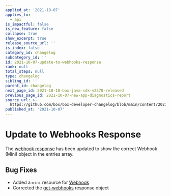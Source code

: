 ```yaml
---
applied_at: '2021-10-07'
applies_to:
  - api
is_impactful: false
is_new_feature: false
collapse: true
show_excerpt: true
release_source_url: ''
is_index: false
category_id: changelog
subcategory_id: ''
id: 2021-10-07-update-to-webhooks-response
rank: null
total_steps: null
type: changelog
sibling_id: ''
parent_id: changelog
next_page_id: 2021-10-18-box-java-sdk-v2570-released
previous_page_id: 2021-10-07-new-app-diagnostics-report
source_url: >-
  https://github.com/box/box-developer-changelog/blob/main/content/2021/10-07-update-to-webhooks-response.md
published_at: '2021-10-07'
---
```

# Update to Webhooks Response

The [webhook response][webhooks] has been updated to show the correct
Webhook (Mini) object in the entries array.

<!-- more -->

## Bug Fixes

* Added a `mini` resource for [Webhook][mini]
* Corrected the [get-webhooks][webhooks] response object

[support]: https://developer.box.com/support

[forum]: https://support.box.com/hc/en-us/community/topics/360001932973-Platform-and-Developer-Forum

[webhooks]: e://get-webhooks

[mini]: e://resources/webhook--mini
